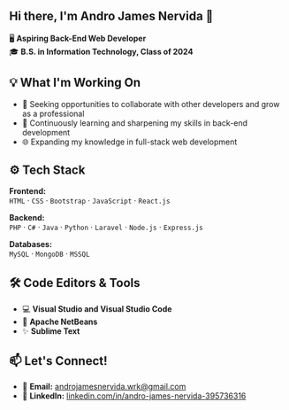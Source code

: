 Hi there, I'm Andro James Nervida 👋
---

🖥️ **Aspiring Back-End Web Developer**  
🎓 **B.S. in Information Technology, Class of 2024**


💡 What I'm Working On
---
- 🤝 Seeking opportunities to collaborate with other developers and grow as a professional  
- 📝 Continuously learning and sharpening my skills in back-end development  
- 🌐 Expanding my knowledge in full-stack web development  


⚙️ Tech Stack
---
**Frontend:**  
`HTML` · `CSS` · `Bootstrap` · `JavaScript` · `React.js`  

**Backend:**  
`PHP` · `C#` · `Java` · `Python` · `Laravel` · `Node.js` · `Express.js`  

**Databases:**  
`MySQL` · `MongoDB` · `MSSQL`  


🛠️ Code Editors & Tools
---
- 💻 **Visual Studio and Visual Studio Code**  
- 🧊 **Apache NetBeans**  
- ✨ **Sublime Text**


📫 Let's Connect!
---
- 📧 **Email:** androjamesnervida.wrk@gmail.com  
- 🔗 **LinkedIn:** [linkedin.com/in/andro-james-nervida-395736316](https://www.linkedin.com/in/andro-james-nervida-395736316/)


